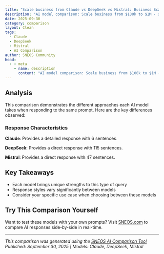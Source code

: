 ```yaml
---
title: "Scale business from Claude vs DeepSeek vs Mistral: Business Scaling00k to Claude vs DeepSeek vs Mistral: Business ScalingM - systems and strategies"
description: "AI model comparison: Scale business from $100k to $1M - systems and strategies..."
date: 2025-09-30
category: comparison
layout: Clean
tags:
  - Claude
  - DeepSeek
  - Mistral
  - AI Comparison
author: SNEOS Community
head:
  - - meta
    - name: description
      content: "AI model comparison: Scale business from $100k to $1M - systems and strategies..."
---
```


<ChatComparison
  title="Scale business from Claude vs DeepSeek vs Mistral: Business Scaling00k to Claude vs DeepSeek vs Mistral: Business ScalingM - systems and strategies"
  prompt="Scale business from $100k to $1M - systems and strategies"
  :responses='{"Claude": "# Scaling from $100K to $1M: A Strategic Framework\n\n## Phase 1: Foundation Strengthening ($100K-$300K)\n\n### Systems Implementation\n- **CRM \u0026 Sales Pipeline**: Implement robust customer management\n- **Financial Systems**: Automated invoicing, expense tracking, cash flow forecasting\n- **Standard Operating Procedures**: Document core processes\n- **Quality Control**: Consistent service/product delivery standards\n\n### Strategic Focus\n- **Niche Domination**: Become the go-to solution in your specific market\n- **Customer Success**: Implement feedback loops and retention strategies\n- **Pricing Optimization**: Move from hourly to value-based pricing\n- **Team Building**: Hire first key employees (operations/sales)\n\n## Phase 2: Growth Acceleration ($300K-$700K)\n\n### Scaling Systems\n- **Marketing Automation**: Lead generation, email sequences, content distribution\n- **Project Management**: Streamlined delivery processes\n- **HR Systems**: Recruitment, onboarding, performance management\n- **Data Analytics**: KPI dashboards for decision-making\n\n### Strategic Initiatives\n- **Sales Team Development**: Hire dedicated sales professionals\n- **Market Expansion**: Adjacent markets or geographic expansion\n- **Product/Service Line Extension**: Leverage existing capabilities\n- **Partnership Development**: Strategic alliances for growth\n\n## Phase 3: Optimization \u0026 Scale ($700K-$1M\u002B)\n\n### Advanced Systems\n- **Enterprise Software**: ERP systems, advanced analytics\n- **Leadership Development**: Management training, delegation frameworks\n- **Innovation Pipeline**: R\u0026D processes, continuous improvement\n- **Risk Management**: Legal, insurance, compliance systems\n\n### Strategic Execution\n- **Organizational Structure**: Clear roles, responsibilities, accountability\n- **Culture Development**: Values-based hiring and management\n- **Financial Management**: Advanced forecasting, investment planning\n- **Exit Strategy Planning**: Building transferable value\n\n## Key Performance Indicators (KPIs)\n\n### Financial Metrics\n- Monthly Recurring Revenue (MRR)\n- Customer Acquisition Cost (CAC)\n- Customer Lifetime Value (CLV)\n- Gross/Net Profit Margins\n\n### Operational Metrics\n- Lead Conversion Rates\n- Customer Retention Rate\n- Employee Productivity\n- Systems Uptime/Efficiency\n\n## Critical Success Factors\n\n1. **Cash Flow Management**: Maintain 3-6 months operating expenses\n2. **Customer Concentration Risk**: No single customer \u003E20% of revenue\n3. **Team Leverage**: Revenue per employee targets\n4. **Market Position**: Sustainable competitive advantages\n5. **Systems Dependency**: Reduce owner dependency at each phase\n\n## Common Pitfalls to Avoid\n\n- Scaling too fast without systems\n- Neglecting cash flow during growth\n- Hiring before processes are documented\n- Competing on price instead of value\n- Ignoring customer feedback and market changes\n\nWould you like me to dive deeper into any specific phase or area of this scaling framework?", "DeepSeek": "Of course. Scaling a business from $100k to $1M in annual revenue is a fundamental shift. It\u0027s the journey from being a successful operator to becoming a true CEO. This requires moving from *doing* the work to *building a system* that does the work.\n\nHere is a comprehensive breakdown of the systems and strategies you need to implement.\n\n### The Core Mindset Shift\n\nFirst, you must internalize this:\n* **$100k Business:** You *are* the business. You are the primary salesperson, service deliverer, and problem-solver.\n* **$1M Business:** You *own and manage* the business. Your role is to build and optimize the machine (systems, team, processes) that generates revenue.\n\n---\n\n## Part 1: The Foundational Systems (The \u0022Engine Room\u0022)\n\nThese are the non-negotiable systems that must be documented and standardized before you can scale effectively.\n\n### 1. Marketing \u0026 Lead Generation System\nStop relying on random acts of marketing. Build a predictable lead gen engine.\n\n* **Strategy:** Identify and double down on your 1-2 most effective marketing channels. Is it SEO? Paid social? Partnerships? Referrals?\n* **Systems:**\n * **Content Machine:** Create a content calendar and a process for consistently producing blogs, videos, or podcasts that attract your ideal customer.\n * **Lead Capture:** Automated email sequences (using a tool like ConvertKit, ActiveCampaign, or HubSpot) that deliver value and build trust.\n * **CRM (Customer Relationship Management):** Implement a CRM (like HubSpot CRM, Zoho, or Salesforce) to track every interaction with a lead and customer. **This is critical.**\n\n### 2. Sales \u0026 Conversion System\nRemove yourself as the bottleneck in the sales process.\n\n* **Strategy:** Systematize how you turn a lead into a paying customer. Create a predictable, repeatable sales process.\n* **Systems:**\n * **Sales Scripts \u0026 FAQs:** Document the most common questions and your best answers. This trains you and future sales staff.\n * **Proposal \u0026 Onboarding Templates:** Standardize your proposals, contracts, and onboarding steps. Use tools like PandaDoc or Proposify.\n * **Automated Scheduling:** Use a tool like Calendly or Acuity to let leads book calls directly, saving endless back-and-forth emails.\n\n### 3. Operations \u0026 Delivery System\nThis is about delivering your product/service consistently and profitably at a higher volume.\n\n* **Strategy:** Document every key process. This allows for delegation, quality control, and scaling.\n* **Systems:**\n * **Standard Operating Procedures (SOPs):** Create detailed, step-by-step guides for every critical task (e.g., \u0022How to onboard a new client,\u0022 \u0022How to fulfill Product X,\u0022 \u0022How to handle a customer complaint\u0022).\n * **Project Management Tool:** Implement a tool like Asana, Trello, or ClickUp to assign tasks, track progress, and ensure nothing falls through the cracks.\n * **Quality Control Checklists:** Ensure every delivered product or service meets your standards before it goes out the door.\n\n### 4. Finance \u0026 Metrics System\nYou cannot manage what you do not measure. At $1M, flying blind is a death sentence.\n\n* **Strategy:** Move from \u0022how much is in the bank\u0022 to actively managing your financial health and key performance indicators (KPIs).\n* **Systems:**\n * **Profit \u0026 Loss (P\u0026L) Statement:** Review this monthly. Understand your true profitability.\n * **Key Metrics Dashboard:** Track your **KPIs** religiously:\n * **Monthly Recurring Revenue (MRR)** / **Annual Recurring Revenue (ARR)**\n * **Customer Acquisition Cost (CAC)**\n * **Lifetime Value (LTV)** - Your LTV should be at least 3x your CAC.\n * **Lead-to-Client Conversion Rate**\n * **Churn Rate** (% of customers you lose)\n * **Cash Flow Forecasting:** Predict your cash needs 3-6 months in advance to avoid a crisis.\n\n---\n\n## Part 2: The Scaling Strategies (The \u0022Growth Levers\u0022)\n\nWith systems in place, you can now pull these strategic levers to drive growth.\n\n### 1. Deepen Your Value to Existing Customers (The Low-Hanging Fruit)\nIt\u0027s always easier and cheaper to sell more to existing happy customers.\n\n* **Upsells \u0026 Cross-sells:** What complementary product or premium service can you offer?\n* **Tiered Pricing:** Create \u0022Good, Better, Best\u0022 packages to capture more value from different customer segments.\n* **Subscription Model:** If applicable, move from one-time projects to recurring revenue (retainers, subscriptions, memberships). This creates predictable income.\n\n### 2. Strategic Pricing \u0026 Positioning\nMany $100k businesses are chronically underpriced.\n\n* **Value-Based Pricing:** Stop charging by the hour or by your costs. Start charging based on the immense value and results you deliver for the client.\n* **Increase Prices:** A 20% price increase, with a 10% loss of customers, still results in a net revenue gain. Your ideal customers will pay for quality.\n\n### 3. Build a Team (Your Force Multiplier)\nYou cannot do it alone. Hire to systematize your weaknesses and free up your time for high-level strategy.\n\n* **First Hires:** Your first hires should be **rolemakers**, not roleplayers.\n * **Virtual Assistant (VA):** Delegate administrative, repetitive tasks.\n * **Operations/Project Manager:** The person who will run your new systems.\n * **Specialist:** Hire for your biggest bottleneck (e.g., a salesperson to handle inbound leads, a marketing person to run ads, a delivery person to execute the service).\n* **Hiring Process:** Create a system for this too! A clear job description, a scorecard for evaluating candidates, and a structured interview process.\n\n### 4. Expand Your Market Reach\nOnce your core engine is humming, you can add more fuel.\n\n* **New Channels:** Test one new marketing channel at a time (e.g., if you rely on referrals, test LinkedIn outreach or a small Google Ads budget).\n* **Strategic Partnerships:** Partner with non-competing businesses that serve the same target audience. Create formal referral agreements.\n* **New (Adjacent) Offerings:** Develop a new product or service for a slightly different (but related) customer segment or problem.\n\n---\n\n## The Implementation Roadmap: Your 90-Day Plan\n\nThis can feel overwhelming. Don\u0027t try to do it all at once.\n\n**Phase 1: Document \u0026 Systemize (Next 90 Days)**\n1. **Audit:** Map out your current marketing, sales, and delivery processes on paper. Where are the bottlenecks?\n2. **Implement a CRM and Project Management Tool.** This is your digital foundation.\n3. **Create your first 3-5 critical SOPs.** Start with your core service delivery and sales process.\n4. **Set up your financial dashboard.** Start tracking your KPIs this month.\n\n**Phase 2: Delegate \u0026 Elevate (Months 4-6)**\n1. **Hire your first VA or Operations Manager.** Train them using your new SOPs.\n2. **Formalize your pricing and packages.** Move to value-based, tiered pricing.\n3. **Analyze your KPIs.** Which marketing channel has the lowest CAC? Double down on it.\n\n**Phase 3: Accelerate \u0026 Scale (Months 7-12\u002B)**\n1. **Hire your first specialist** (sales or marketing).\n2. **Launch a strategic initiative** (e.g., a new partnership, a new premium offering).\n3. **Your primary role is now:** reviewing metrics, coaching the team, and setting strategy.\n\nScaling to $1M is a deliberate process of building a business that can run without you being in every single detail. It\u0027s challenging but immensely rewarding. **Focus on building the system, and the revenue will follow.**", "Mistral": "Scaling a business from $100k to $1M requires a strategic approach that focuses on optimizing systems, improving efficiency, and leveraging growth opportunities. Here are some key systems and strategies to consider:\n\n### 1. **Strategic Planning**\n - **Vision and Goals:** Clearly define your vision and set specific, measurable goals. Break down the $1M target into smaller, achievable milestones.\n - **Market Research:** Understand your market, competitors, and customer needs. Identify gaps and opportunities for growth.\n\n### 2. **Financial Management**\n - **Budgeting and Forecasting:** Create detailed budgets and financial forecasts to manage cash flow and plan for growth.\n - **Funding:** Explore funding options such as loans, investors, or crowdfunding to support expansion.\n\n### 3. **Sales and Marketing**\n - **Sales Strategy:** Develop a robust sales strategy that includes targeting new markets, expanding product lines, and improving sales processes.\n - **Marketing Campaigns:** Invest in digital marketing, content marketing, and social media to increase brand awareness and drive sales.\n - **Customer Relationship Management (CRM):** Implement a CRM system to manage customer interactions and improve sales efficiency.\n\n### 4. **Operational Efficiency**\n - **Process Automation:** Automate repetitive tasks using software and tools to save time and reduce errors.\n - **Supply Chain Optimization:** Streamline your supply chain to reduce costs and improve delivery times.\n - **Inventory Management:** Use inventory management systems to track stock levels and optimize inventory turnover.\n\n### 5. **Technology and Innovation**\n - **Technology Integration:** Adopt technology solutions that enhance productivity, such as project management tools, customer service platforms, and data analytics.\n - **Innovation:** Continuously innovate your products and services to stay competitive and meet evolving customer needs.\n\n### 6. **Human Resources**\n - **Talent Acquisition:** Hire skilled employees who can contribute to your growth objectives. Consider outsourcing non-core functions to focus on core competencies.\n - **Employee Training:** Invest in training and development programs to upskill your workforce and improve performance.\n\n### 7. **Customer Experience**\n - **Customer Feedback:** Regularly collect and analyze customer feedback to improve products and services.\n - **Customer Service:** Provide excellent customer service to build loyalty and encourage repeat business.\n\n### 8. **Legal and Compliance**\n - **Regulatory Compliance:** Ensure your business complies with all relevant laws and regulations.\n - **Legal Protection:** Protect your intellectual property and ensure you have the necessary legal agreements in place.\n\n### 9. **Partnerships and Alliances**\n - **Strategic Partnerships:** Form strategic partnerships with complementary businesses to expand your reach and capabilities.\n - **Alliances:** Join industry associations and networks to gain insights and opportunities for collaboration.\n\n### 10. **Continuous Improvement**\n - **Performance Metrics:** Track key performance indicators (KPIs) to measure progress and identify areas for improvement.\n - **Feedback Loops:** Implement feedback loops to continuously refine your strategies and processes.\n\n### Implementation Plan\n1. **Phase 1: Assessment and Planning**\n - Conduct a thorough assessment of your current operations.\n - Develop a detailed strategic plan with clear goals and timelines.\n\n2. **Phase 2: Execution**\n - Implement the identified systems and strategies.\n - Monitor progress and make adjustments as needed.\n\n3. **Phase 3: Review and Optimization**\n - Regularly review performance against goals.\n - Optimize processes and strategies based on feedback and data.\n\n### Tools and Resources\n- **Project Management:** Asana, Trello, Monday.com\n- **CRM:** Salesforce, HubSpot, Zoho CRM\n- **Marketing Automation:** Mailchimp, Marketo, Hootsuite\n- **Financial Management:** QuickBooks, Xero, FreshBooks\n- **Inventory Management:** Zoho Inventory, Fishbowl, TradeGecko\n\nBy focusing on these key areas and implementing a structured approach, you can effectively scale your business from $100k to $1M."}' 
  published-date="22:46"
/>

## Analysis

This comparison demonstrates the different approaches each AI model takes when responding to the same prompt. Here are the key differences observed:

### Response Characteristics

**Claude**: Provides a detailed response with 6 sentences. 

**DeepSeek**: Provides a direct response with 115 sentences. 

**Mistral**: Provides a direct response with 47 sentences. 

## Key Takeaways

- Each model brings unique strengths to this type of query
- Response styles vary significantly between models
- Consider your specific use case when choosing between these models

## Try This Comparison Yourself

Want to test these models with your own prompts? Visit [SNEOS.com](https://sneos.com) to compare AI responses side-by-side in real-time.

---

*This comparison was generated using the [SNEOS AI Comparison Tool](https://sneos.com)*
*Published: September 30, 2025 | Models: Claude, DeepSeek, Mistral*
